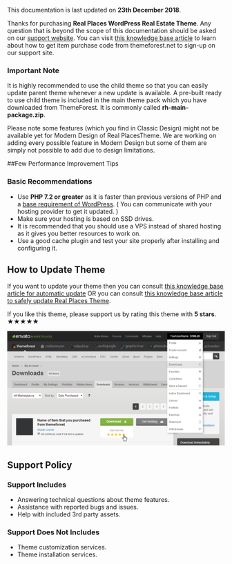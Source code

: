 This documentation is last updated on **23th December 2018**.

Thanks for purchasing **Real Places WordPress Real Estate Theme**. Any question that is beyond the scope of this documentation should be asked on our [support website](http://support.inspirythemes.com/). You can visit [this knowledge base article](https://support.inspirythemes.com/knowledgebase/how-to-get-themeforest-item-purchase-code/) to learn about how to get item purchase code from themeforest.net to sign-up on our support site.

### **Important Note**

It is highly recommended to use the child theme so that you can easily update parent theme whenever a new update is available. A pre-built ready to use child theme is included in the main theme pack which you have downloaded from ThemeForest. It is commonly called **rh-main-package.zip**.

Please note some features (which you find in Classic Design) might not be available yet for Modern Design of Real PlacesTheme. We are working on adding every possible feature in Modern Design but some of them are simply not possible to add due to design limitations.

##Few Performance Improvement Tips

### **Basic Recommendations**

* Use **PHP 7.2 or greater** as it is faster than previous versions of PHP and a [base requirement of WordPress](https://wordpress.org/about/requirements/). ( You can communicate with your hosting provider to get it updated. )
* Make sure your hosting is based on SSD drives.
* It is recommended that you should use a VPS instead of shared hosting as it gives you better resources to work on.
* Use a good cache plugin and test your site properly after installing and configuring it.

## How to Update Theme

If you want to update your theme then you can consult [this knowledge base article for automatic update](https://support.inspirythemes.com/knowledgebase/update-theme-using-envato-wordpress-toolkit/) OR you can consult [this knowledge base article to safely update Real Places Theme](https://support.inspirythemes.com/knowledgebase/update-any-wordpress-theme-safely/).

If you like this theme, please support us by rating this theme with **5 stars**. ★★★★★

![How to rate Real Places Theme](images/general/how-to-rate-theme.png)

## Support Policy

### **Support Includes**

- Answering technical questions about theme features.
- Assistance with reported bugs and issues.
- Help with included 3rd party assets.

### **Support Does Not Includes**

- Theme customization services.
- Theme installation services.
